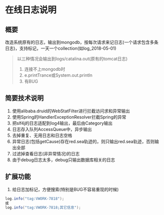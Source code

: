 
# 在线日志说明

## 概要
改造系统原有的日志，输出到mongodb，按每次请求来记日志(一个请求包含多条日志)，支持标记，一天一个collection(如log_2018-05-01)
> 以三种情况会输出到logs/catalina.out(原有的tomcat日志)
> 1. 连接不上mongodb时
> 2. e.printTrance或System.out.println
> 3. 有BUG


## 简要技术说明
1. 使用alibaba.druid的WebStatFilter进行拦截访问求和异常输出
2. 使用Spring的HandlerExceptionResolver拦截Spring的异常
3. 把slf4j的日志适配到log4输出，最后由Category输出
4. 日志存入队列AccessQueue中，异步输出
5. 去掉重复、无用日志和日志空格
6. 异常日志(包括getCause)存在red.sea轨迹的，则只输出red.sea轨迹，否则输出全部
7. 过滤掉查看日志(非异常情况)的日志
8. 由于debug日志太多，debug只输出数据库相关的日志

## 扩展功能
1. 给日志加标记，方便搜索(特别是BUG不容易重现的时候)
```java
log.info("tag:VWORK-7818");
或
log.info("tag:VWORK-7818;其它信息");
```





